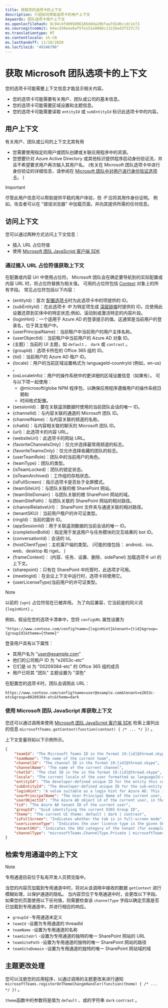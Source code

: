 ```yaml
---
title: 获取您的选项卡的上下文
description: 介绍如何获取选项卡的用户上下文
keywords: 团队选项卡用户上下文
ms.openlocfilehash: 8c94c4fd895896186ddda20bfaafd1d6ccdc1e73
ms.sourcegitcommit: 64acd30eee8af5fe151e9866c13226ed3f337c72
ms.translationtype: MT
ms.contentlocale: zh-CN
ms.lasthandoff: 11/18/2020
ms.locfileid: "49346796"
---
```

# <a name="get-context-for-your-microsoft-teams-tab"></a>获取 Microsoft 团队选项卡的上下文

您的选项卡可能需要上下文信息才能显示相关内容。

* 您的选项卡可能需要有关用户、团队或公司的基本信息。
* 您的选项卡可能需要区域设置和主题信息。
* 您的选项卡可能需要读取 `entityId` 或 `subEntityId` 标识此选项卡中的内容。

## <a name="user-context"></a>用户上下文

有关用户、团队或公司的上下文尤其有用

* 您需要使用指定的用户或团队创建或关联应用程序中的资源。
* 您想要针对 Azure Active Directory 或其他标识提供程序启动身份验证流，并且不希望要求用户再次输入其用户名。  (有关在 Microsoft 团队选项卡中进行身份验证的详细信息，请参阅在 [Microsoft 团队中对用户进行身份验证选项卡](~/concepts/authentication/authentication.md)。 ) 

> [!IMPORTANT]
> 尽管此用户信息可以帮助提供平稳的用户体验，但 *不* 应将其用作身份证明。 例如，攻击者可以在 "错误浏览器" 中加载页面，并向其提供所需的任何信息。

## <a name="accessing-context"></a>访问上下文

您可以通过两种方式访问上下文信息：

* 插入 URL 占位符值
* 使用 [Microsoft 团队 JavaScript 客户端 SDK](/javascript/api/overview/msteams-client)

### <a name="getting-context-by-inserting-url-placeholder-values"></a>通过插入 URL 占位符值获取上下文

在配置或内容 Url 中使用占位符。 Microsoft 团队会在确定要导航到的实际配置或内容 URL 时，将占位符替换为相关值。 可用的占位符包括 [Context](/javascript/api/@microsoft/teams-js/microsoftteams.context?view=msteams-client-js-latest) 对象上的所有字段。 常见占位符包括以下内容：

* {entityId}：首次 [配置选项卡](~/tabs/how-to/create-tab-pages/configuration-page.md)时为此选项卡中的项提供的 ID。
* {subEntityId}：在此选项卡 _中_ 为特定项生成 [深层链接](~/concepts/build-and-test/deep-links.md)时提供的 ID。应使用此设置还原到实体中的特定状态;例如，滚动到或激活特定的内容片段。
* {loginHint}：一个适用于 Azure AD 的登录提示的值。这通常是当前用户的登录名，位于其主租户中。
* {userPrincipalName}：当前租户中当前用户的用户主体名称。
* {userObjectId}：当前租户中当前用户的 Azure AD 对象 ID。
* {主题}：当前的 UI 主题，如 `default` 、 `dark` 或 `contrast` 。
* {groupId}：选项卡所在的 Office 365 组的 ID。
* {tid}：当前用户的 Azure AD 租户 ID。
* {locale}：用户的当前区域设置格式为 languageId-countryId (例如，en-us) 。
* {osLocaleInfo}：用户的操作系统中的更详细的区域设置信息（如果有）。 可与以下项一起使用：
    * @microsoft/globe NPM 程序包，以确保应用程序遵循用户的操作系统日期和
    * 时间格式配置。
* {sessionId}：要在关联遥测数据时使用的当前团队会话的唯一 ID。
* {channelId}：与内容关联的通道的 Microsoft 团队 ID。
* {channelName}：与内容关联的频道的名称。
* {chatId}：与内容相关联的聊天的 Microsoft 团队 ID。
* {url}：此选项卡的内容 URL。
* {websiteUrl}：此选项卡的网站 URL。
* {favoriteChannelsOnly}：仅允许选择最常用频道的标志。
* {favoriteTeamsOnly}：仅允许选择收藏的团队的标志。
* {userTeamRole}：团队中的当前用户的角色。
* {teamType}：团队的类型。
* {isTeamLocked}：团队的锁定状态。
* {isTeamArchived}：工作组的存档状态。
* {isFullScreen}：指示选项卡是否处于全屏模式。
* {teamSiteUrl}：与团队关联的根 SharePoint 网站。
* {teamSiteDomain}：与团队关联的根 SharePoint 网站的域。
* {teamSitePath}：与团队关联的 SharePoint 网站的相对路径。
* {channelRelativeUrl}： SharePoint 文件夹与通道关联的相对路径。
* {tenantSKU}：当前用户租户的许可证类型。
* {ringId}：当前的震铃 ID。
* {appSessionId}：用于关联遥测数据的当前会话的唯一 ID。
* {completionBotId}：指定用于发送用户与任务模块的交互结果的 bot ID。
* {conversationId}：会话的 Id。
* {hostClientType}：主机客户端的类型。 (可能的值包括： android、ios、web、desktop 和 rigel。 ) 
* {frameContext}： (内容、任务、设置、删除、sidePanel) 加载选项卡 url 的上下文。
* {sharepoint}：只有在 SharePoint 中托管时，此选项才可用。
* {meetingId}：在会议上下文中运行时，选项卡将使用它。
* {userLicenseType}当前用户的许可证类型。

>[!NOTE]
>以前的 `{upn}` 占位符现在已被弃用。 为了向后兼容，它当前是的同义词 `{loginHint}` 。

例如，假设在您的选项卡清单中，您将 `configURL` 属性设置为

`"https://www.contoso.com/config?name={loginHint}&tenant={tid}&group={groupId}&theme={theme}"`

登录用户具有以下属性：

* 其用户名为 "user@example.com"
* 他们的公司租户 ID 为 "e2653c-etc"
* 它们是 id 为 "00209384-etc" 的 Office 365 组的成员
* 用户已将其 "团队" 主题设置为 "深色"

在配置您的选项卡时，团队会调用此 URL：

`https://www.contoso.com/config?name=user@example.com&tenant=e2653c-etc&group=00209384-etc&theme=dark`

### <a name="getting-context-by-using-the-microsoft-teams-javascript-library"></a>使用 Microsoft 团队 JavaScript 库获取上下文

您还可以通过调用来使用 [Microsoft 团队 JavaScript 客户端 SDK](/javascript/api/overview/msteams-client) 检索上面列出的信息 `microsoftTeams.getContext(function(context) { /* ... */ })` 。

上下文变量将如以下示例所示。

```json
{
    "teamId": "The Microsoft Teams ID in the format 19:[id]@thread.skype",
    "teamName": "The name of the current team",
    "channelId": "The channel ID in the format 19:[id]@thread.skype",
    "channelName": "The name of the current channel",
    "chatId": "The chat ID in the in the format 19:[id]@thread.skype",
    "locale": "The current locale of the user formatted as languageId-countryId (for example, en-us)",
    "entityId": "The developer-defined unique ID for the entity this content points to",
    "subEntityId": "The developer-defined unique ID for the sub-entity this content points to",
    "loginHint": "A value suitable as a login hint for Azure AD. This is usually the login name of the current user, in their home tenant",
    "userPrincipalName": "The User Principal Name of the current user, in the current tenant",
    "userObjectId": "The Azure AD object id of the current user, in the current tenant",
    "tid": "The Azure AD tenant ID of the current user",
    "groupId": "Guid identifying the current O365 Group ID",
    "theme": "The current UI theme: default | dark | contrast",
    "isFullScreen": "Indicates whether the tab is in full-screen mode",
    "userLicenseType": "Indicates the user licence type in the given SKU (for example, student or teacher)",
    "tenantSKU": "Indicates the SKU category of the tenant (for example, EDU)",
    "channelType": "microsoftTeams.ChannelType.Private | microsoftTeams.ChannelType.Regular"
}
```

## <a name="retrieving-context-in-private-channels"></a>检索专用通道中的上下文

> [!Note]
> 专用通道目前位于私有开发人员预览版中。

当您的内容页加载到专用通道中时，将对从该调用中接收的数据 `getContext` 进行模糊处理，以保护通道的隐私。 当内容页位于专用通道中时，会更改以下字段。 如果您的页面使用以下任何值，则需要检查该 `channelType` 字段以确定页面是否已加载到专用通道中，并进行相应的响应。

* `groupId` -专用通道未定义
* `teamId` -设置为专用通道的 threadId
* `teamName` -设置为专用通道的名称
* `teamSiteUrl` -设置为专用通道的独特的唯一 SharePoint 网站的 URL
* `teamSitePath` -设置为专用通道的独特的唯一 SharePoint 网站的路径
* `teamSiteDomain` -设置为专用通道的独特的唯一 SharePoint 网站域的域

## <a name="theme-change-handling"></a>主题更改处理

您可以注册您的应用程序，以通过调用的主题更改来进行通知 `microsoftTeams.registerOnThemeChangeHandler(function(theme) { /* ... */ })` 。

`theme`函数中的参数将是值为 `default` 、或的字符串 `dark` `contrast` 。
